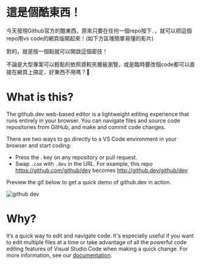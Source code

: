 # 這是個酷東西！

今天發現Github官方的酷東西，原來只要在任何一個repo按下`.`，就可以把這個repo用vs code的網頁版開起來！(如下方區塊簡單易懂的影片)

對的，就是按一個點就可以開啟這個密技！

不論是大型專案可以輕鬆的依照資較夾層級瀏覽，或是臨時要改個code都可以直接在網頁上搞定，好東西不用嗎？🤣


# What is this?

The github.dev web-based editor is a lightweight editing experience that runs entirely in your browser. You can navigate files and source code repositories from GitHub, and make and commit code changes.

There are two ways to go directly to a VS Code environment in your browser and start coding:

* Press the . key on any repository or pull request.
* Swap `.com` with `.dev` in the URL. For example, this repo https://github.com/github/dev becomes http://github.dev/github/dev

Preview the gif below to get a quick demo of github.dev in action.

![github dev](https://user-images.githubusercontent.com/856858/130119109-4769f2d7-9027-4bc4-a38c-10f297499e8f.gif)

# Why?
It’s a quick way to edit and navigate code. It's especially useful if you want to edit multiple files at a time or take advantage of all the powerful code editing features of Visual Studio Code when making a quick change. For more information, see our [documentation](https://github.co/codespaces-editor-help).
